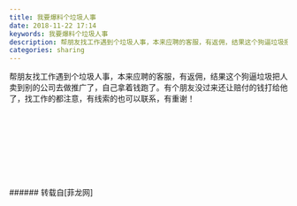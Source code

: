 ```yaml
---
title: 我要爆料个垃圾人事
date: 2018-11-22 17:14
keywords: 我要爆料个垃圾人事
description: 帮朋友找工作遇到个垃圾人事，本来应聘的客服，有返佣，结果这个狗逼垃圾把人卖到别的公司去做推广了，自己拿着钱跑了。有个朋友没过来还让赔付的钱打给他了，找工作的都注意，有线索的也可以联系，有重谢！
categories: sharing
---
```

<td class="t_f" id="postmessage_2332444">

帮朋友找工作遇到个垃圾人事，本来应聘的客服，有返佣，结果这个狗逼垃圾把人卖到别的公司去做推广了，自己拿着钱跑了。有个朋友没过来还让赔付的钱打给他了，找工作的都注意，有线索的也可以联系，有重谢！<br/>
<img alt="" border="0" class="zoom" data-cf-modified-9660afd299d4c54829ca2ba0-="" file="http://www.flw.ph/data/appbyme/upload/image/201811/22/t0IFj87YzYsA.jpg" id="aimg_kmGvv" lazyloadthumb="1" onclick="" onmouseover="" src="http://www.flw.ph/data/appbyme/upload/image/201811/22/t0IFj87YzYsA.jpg"/><br/>
<br/>
<img alt="" border="0" class="zoom" data-cf-modified-9660afd299d4c54829ca2ba0-="" file="http://www.flw.ph/data/appbyme/upload/image/201811/22/Ni5aDdrtXCTx.jpg" id="aimg_FufUD" lazyloadthumb="1" onclick="" onmouseover="" src="http://www.flw.ph/data/appbyme/upload/image/201811/22/Ni5aDdrtXCTx.jpg"/><br/>
<br/>
<img alt="" border="0" class="zoom" data-cf-modified-9660afd299d4c54829ca2ba0-="" file="http://www.flw.ph/data/appbyme/upload/image/201811/22/hewdStLS16zR.jpg" id="aimg_D283A" lazyloadthumb="1" onclick="" onmouseover="" src="http://www.flw.ph/data/appbyme/upload/image/201811/22/hewdStLS16zR.jpg"/><br/>
<br/>
<img alt="" border="0" class="zoom" data-cf-modified-9660afd299d4c54829ca2ba0-="" file="http://www.flw.ph/data/appbyme/upload/image/201811/22/EIUA0QIrLz0O.jpg" id="aimg_Ozn9z" lazyloadthumb="1" onclick="" onmouseover="" src="http://www.flw.ph/data/appbyme/upload/image/201811/22/EIUA0QIrLz0O.jpg"/><br/>
<br/>
<img alt="" border="0" class="zoom" data-cf-modified-9660afd299d4c54829ca2ba0-="" file="http://www.flw.ph/data/appbyme/upload/image/201811/22/9r8Tsr268fb2.jpg" id="aimg_zEU4E" lazyloadthumb="1" onclick="" onmouseover="" src="http://www.flw.ph/data/appbyme/upload/image/201811/22/9r8Tsr268fb2.jpg"/><br/>
<br/>
<img alt="" border="0" class="zoom" data-cf-modified-9660afd299d4c54829ca2ba0-="" file="http://www.flw.ph/data/appbyme/upload/image/201811/22/R6I5JdZVWeiS.jpg" id="aimg_R6888" lazyloadthumb="1" onclick="" onmouseover="" src="http://www.flw.ph/data/appbyme/upload/image/201811/22/R6I5JdZVWeiS.jpg"/><br/>
<br/>
<img alt="" border="0" class="zoom" data-cf-modified-9660afd299d4c54829ca2ba0-="" file="http://www.flw.ph/data/appbyme/upload/image/201811/22/YtinQouhLHu4.jpg" id="aimg_m1y3H" lazyloadthumb="1" onclick="" onmouseover="" src="http://www.flw.ph/data/appbyme/upload/image/201811/22/YtinQouhLHu4.jpg"/><br/>
<br/>
<img alt="" border="0" class="zoom" data-cf-modified-9660afd299d4c54829ca2ba0-="" file="http://www.flw.ph/data/appbyme/upload/image/201811/22/KcvMTz6UhtIC.jpg" id="aimg_al70X" lazyloadthumb="1" onclick="" onmouseover="" src="http://www.flw.ph/data/appbyme/upload/image/201811/22/KcvMTz6UhtIC.jpg"/><br/>
<br/>
</td>
###### 转载自[菲龙网]